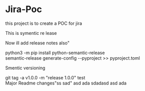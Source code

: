 # Jira-Poc
this project is to create a POC for jira



This is symentic re
lease


 Now ill add release notes also"
 
python3 -m pip install python-semantic-release               
semantic-release generate-config --pyproject >> pyproject.toml



Smentic versioning

git tag -a v1.0.0 -m "release 1.0.0"
test  
Major Readme changes"ss   sad" asd ada sdadasd asd ada 